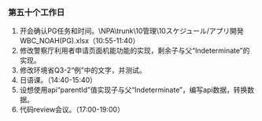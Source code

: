 ### 第五十个工作日
1. 开会确认PG任务和时间。\NPA\trunk\10管理\10スケジュール/アプリ開発WBC_NOAH(PG).xlsx（10:55-11:40）
2. 修改警察厅利用者申请页面机能功能的实现，剩余子与父“Indeterminate”的实现。
3. 修改环境省Q3-2“例”中的文字，并测试。
4. 日语课。（14:40-15:40）
5. 设想使用api“parentId”值实现子与父“Indeterminate”，编写api数据，转换数据。
6. 代码review会议。（17:00-19:00）
<!--21:40左右下班。。。没有午休脑子疼，饿死了-->